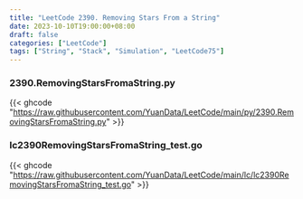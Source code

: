 ```yaml
---
title: "LeetCode 2390. Removing Stars From a String"
date: 2023-10-10T19:00:00+08:00
draft: false
categories: ["LeetCode"]
tags: ["String", "Stack", "Simulation", "LeetCode75"]
---
```

### 2390.RemovingStarsFromaString.py
{{< ghcode "https://raw.githubusercontent.com/YuanData/LeetCode/main/py/2390.RemovingStarsFromaString.py" >}}
### lc2390RemovingStarsFromaString_test.go
{{< ghcode "https://raw.githubusercontent.com/YuanData/LeetCode/main/lc/lc2390RemovingStarsFromaString_test.go" >}}
